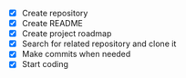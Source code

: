 - [x] Create repository
- [x] Create README
- [x] Create project roadmap
- [x] Search for related repository and clone it
- [x] Make commits when needed 
- [x] Start coding
